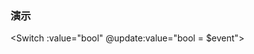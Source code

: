 ### 演示
<Switch :value="bool" @update:value="bool = $event"></Switch>

<script>
    import {ref} from 'vue';
    import Switch from "../../../src/lib/Switch.vue";
    export default {
        components: {Switch},
        setup(){
          const bool = ref(false);

          return {
            bool
          }
        }
    }
</script>